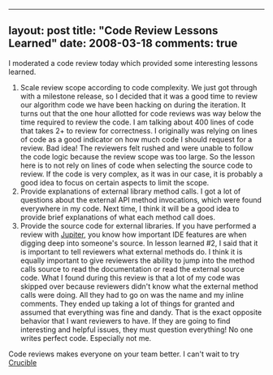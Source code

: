 
---
layout: post
title: "Code Review Lessons Learned"
date: 2008-03-18
comments: true
---


I moderated a code review today which provided some interesting lessons learned. 

1. Scale review scope according to code complexity. We just got through with a milestone release, so I 
decided that it was a good time to review our algorithm code we have been hacking on during the iteration.
It turns out that the one hour allotted for code reviews was way below the time required to review the 
code. I am talking about 400 lines of code that takes 2+ to review for correctness. I originally was 
relying on lines of code as a good indicator on how much code I should request for a review. Bad idea!
The reviewers felt rushed and were unable to follow the code logic because the review scope was too large.
So the lesson here is to not rely on lines of code when selecting the source code to review. If the code 
is very complex, as it was in our case, it is probably a good idea to focus on certain aspects to limit 
the scope. 
2. Provide explanations of external library method calls. I got a lot of questions about the 
external API method invocations, which were found everywhere in my code. Next time, I think it will be a 
good idea to provide brief explanations of what each method call does. 
3. Provide the source code for external libraries. If you have performed a review with [Jupiter][1], you know how important IDE features are when digging deep into someone's source. In lesson learned #2, I said 
that it is important to tell reviewers what external methods do. I think it is equally important to give 
reviewers the ability to jump into the method calls source to read the documentation or read the external 
source code. What I found during this review is that a lot of my code was skipped over because reviewers 
didn't know what the external method calls were doing. All they had to go on was the name and my inline 
comments. They ended up taking a lot of things for granted and assumed that everything was fine and dandy.
That is the exact opposite behavior that I want reviewers to have. If they are going to find interesting 
and helpful issues, they must question everything! No one writes perfect code. Especially not me.

Code reviews makes everyone on your team better. I can't wait to try [Crucible][2]


  [1]: http://code.google.com/p/jupiter-eclipse-plugin/
  [2]: http://www.atlassian.com/software/crucible/
